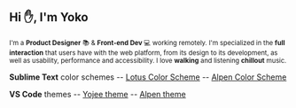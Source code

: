 
## Hi :hand:, I'm Yoko

<sub>I'm a **Product Designer** :books: & **Front-end Dev** :computer: working remotely. I'm specialized in the **full interaction** that users have with the web platform, from its design to its development, as well as usability, performance and accessibility. I love **walking** and listening **chillout** music.</sub>

**Sublime Text** color schemes -- [Lotus Color Scheme](https://packagecontrol.io/packages/Lotus%20Color%20Scheme) -- [Alpen Color Scheme](https://packagecontrol.io/packages/Alpen%20Color%20Scheme)

**VS Code** themes -- [Yojee theme](https://marketplace.visualstudio.com/items?itemName=Yoko-Luxelego.yojee) -- [Alpen theme](https://marketplace.visualstudio.com/items?itemName=Yoko-Luxelego.alpen)
